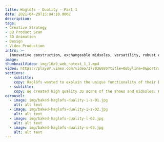 ```yaml
---
title: Haglöfs - Duality - Part 1
date: 2021-04-29T15:04:10.000Z
description:
tags:
- Creative Strategy
- 3D Product Scan
- 3D Animation
- Design
- Video Production
intro: >-
  Innovative construction, exchangeable midsoles, versatility, robust outdoor performance. Duality is the next generation of outdoor footwear.
image:
thumbnailVideo: img/16x9_web_notext_1_1.mp4
video: https://player.vimeo.com/video/377036080?title=0&byline=0&portrait=0
sections:
  - subtitle:
    copy: Haglöfs wanted to explain the unique functionality of their Duality shoe to their retail partners. We partnered with the brand to create a video to sit alongside multiple print, retail & digital assets, all produced from a 3D scan of the shoes.
  - subtitle:
    copy: We created high quality 3D scans of the shoes and midsoles. We referenced  aspects of nature to highlight the difference between the midsoles. A focus on modular design allowed us to create multiple assets for print, retail and digital use. These assets highlighted the two different ways to wear the shoe, tying in to the 'Walk Both Ways' tagline.
carousel:
  - image: img/baked-haglofs-duality-1-s-01.jpg
    alt: alt text
  - image: img/baked-haglofs-duality-1-s-02.jpg
    alt: alt text
  - image: img/baked-haglofs-duality-l-02.jpg
    alt: alt text
  - image: img/baked-haglofs-duality-s-03.jpg
    alt: alt text
---
```

